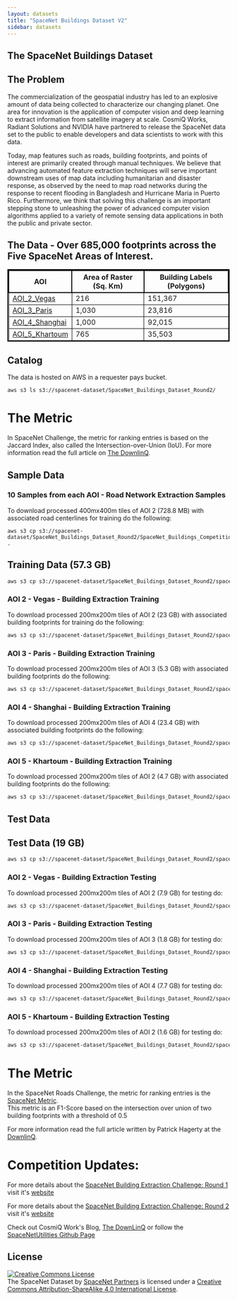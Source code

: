 ```yaml
---
layout: datasets
title: "SpaceNet Buildings Dataset V2"
sidebar: datasets
---
```


## The SpaceNet Buildings Dataset


## The Problem
The commercialization of the geospatial industry has led to an explosive amount of data being collected to characterize our changing planet. One area for innovation is the application of computer vision and deep learning to extract information from satellite imagery at scale. CosmiQ Works, Radiant Solutions and NVIDIA have partnered to release the SpaceNet data set to the public to enable developers and data scientists to work with this data.

Today, map features such as roads, building footprints, and points of interest are primarily created through manual techniques. We believe that advancing automated feature extraction techniques will serve important downstream uses of map data including humanitarian and disaster response, as observed by the need to map road networks during the response to recent flooding in Bangladesh and Hurricane Maria in Puerto Rico. Furthermore, we think that solving this challenge is an important stepping stone to unleashing the power of advanced computer vision algorithms applied to a variety of remote sensing data applications in both the public and private sector.




## The Data - Over 685,000 footprints across the Five SpaceNet Areas of Interest.



<style> table{
    border-collapse: collapse;
    border-spacing: 0;
    border:2px solid #000000;
}

th{
    border:2px solid #000000;
}

td{
    border:1px solid #000000;
}
</style>



|  AOI            | Area of Raster (Sq. Km) | Building Labels (Polygons) | 
|----------------|-------------------------|----------------------------|
| [AOI_2_Vegas](/AOI_Lists/AOI_2_Vegas.html)     | 216                     | 151,367                    |
| [AOI_3_Paris](/AOI_Lists/AOI_3_Paris.html)    | 1,030                   | 23,816                     |
| [AOI_4_Shanghai](/AOI_Lists/AOI_4_Shanghai.html) | 1,000                   | 92,015                     |
| [AOI_5_Khartoum](/AOI_Lists/AOI_5_Khartoum.html) | 765                     | 35,503                    |


## Catalog
The data is hosted on AWS in a requester pays bucket.
```commandline
aws s3 ls s3://spacenet-dataset/SpaceNet_Buildings_Dataset_Round2/
```

# The Metric
In SpaceNet Challenge, the metric for ranking entries is based on the Jaccard Index, also called the Intersection-over-Union (IoU).
For more information read the full article on [The DownlinQ](https://medium.com/the-downlinq/the-spacenet-metric-612183cc2ddb).


## Sample Data
### 10 Samples from each AOI -  Road Network Extraction Samples
To download processed 400mx400m tiles of AOI 2 (728.8 MB) with associated road centerlines for training do the following:
```
aws s3 cp s3://spacenet-dataset/SpaceNet_Buildings_Dataset_Round2/SpaceNet_Buildings_Competition_Round2_Sample.tar.gz .
```



## Training Data (57.3 GB)
```bash
aws s3 cp s3://spacenet-dataset/SpaceNet_Buildings_Dataset_Round2/spacenetV2_Train/ . --recursive 
```
### AOI 2 - Vegas -  Building Extraction Training
To download processed 200mx200m tiles of AOI 2 (23 GB) with associated building footprints for training do the following:
```bash
aws s3 cp s3://spacenet-dataset/SpaceNet_Buildings_Dataset_Round2/spacenetV2_Train/AOI_2_Vegas_Train.tar.gz .
```

### AOI 3 - Paris - Building Extraction Training
To download processed 200mx200m tiles of AOI 3 (5.3 GB) with associated building footprints do the following:
```bash
aws s3 cp s3://spacenet-dataset/SpaceNet_Buildings_Dataset_Round2/spacenetV2_Train/AOI_3_Paris_Train.tar.gz .
```

### AOI 4 - Shanghai - Building Extraction Training
To download processed 200mx200m tiles of AOI 4 (23.4 GB) with associated building footprints do the following:
```bash
aws s3 cp s3://spacenet-dataset/SpaceNet_Buildings_Dataset_Round2/spacenetV2_Train/AOI_4_Shanghai_Train.tar.gz .
```

### AOI 5 - Khartoum - Building Extraction Training
To download processed 200mx200m tiles of AOI 2 (4.7 GB) with associated building footprints do the following:
```bash
aws s3 cp s3://spacenet-dataset/SpaceNet_Buildings_Dataset_Round2/spacenetV2_Train/AOI_5_Khartoum_Train.tar.gz .
```


## Test Data
## Test Data (19 GB)
```bash
aws s3 cp s3://spacenet-dataset/SpaceNet_Buildings_Dataset_Round2/spacenetV2_Test/ . --recursive 
```

### AOI 2 - Vegas - Building Extraction Testing
To download processed 200mx200m tiles of AOI 2 (7.9 GB) for testing do:
```bash
aws s3 cp s3://spacenet-dataset/SpaceNet_Buildings_Dataset_Round2/spacenetV2_Test/AOI_2_Vegas_Test_public.tar.gz .
```

### AOI 3 - Paris - Building Extraction Testing
To download processed 200mx200m tiles of AOI 3 (1.8 GB) for testing do:
```bash
aws s3 cp s3://spacenet-dataset/SpaceNet_Buildings_Dataset_Round2/spacenetV2_Test/AOI_3_Paris_Test_public.tar.gz .
```

### AOI 4 - Shanghai - Building Extraction Testing
To download processed 200mx200m tiles of AOI 4 (7.7 GB) for testing do:
```bash
aws s3 cp s3://spacenet-dataset/SpaceNet_Buildings_Dataset_Round2/spacenetV2_Test/AOI_4_Shanghai_Test_public.tar.gz .
```

### AOI 5 - Khartoum - Building Extraction Testing
To download processed 200mx200m tiles of AOI 2 (1.6 GB) for testing do:
```bash
aws s3 cp s3://spacenet-dataset/SpaceNet_Buildings_Dataset_Round2/spacenetV2_Test/AOI_5_Khartoum_Test_public.tar.gz .
```

# The Metric
In the SpaceNet Roads Challenge, the metric for ranking entries is the [SpaceNet Metric](https://medium.com/the-downlinq/the-spacenet-metric-612183cc2ddb).  
This metric is an F1-Score based on  the intersection over union of two building footprints with a threshold of 0.5


For more information read the full article written by Patrick Hagerty at the [DownlinQ](https://medium.com/the-downlinq/the-spacenet-metric-612183cc2ddb).  

# Competition Updates:

For more details about the [SpaceNet Building Extraction Challenge: Round 1](/Competitions/Competition1.html)  visit it's [website](/Competitions/Competition1.html)  

For more details about the [SpaceNet Building Extraction Challenge: Round 2](/Competitions/Competition2.html)  visit it's [website](/Competitions/Competition2.html)  

Check out CosmiQ Work's Blog, [The DownLinQ](https://medium.com/the-downlinq)
or follow the [SpaceNetUtilities Github Page](https://github.com/SpaceNetChallenge/utilities)



## License
<a rel="license" href="http://creativecommons.org/licenses/by-sa/4.0/"><img alt="Creative Commons License" style="border-width:0" src="https://i.creativecommons.org/l/by-sa/4.0/88x31.png" /></a><br /><span xmlns:dct="http://purl.org/dc/terms/" href="http://purl.org/dc/dcmitype/Dataset" property="dct:title" rel="dct:type">The SpaceNet Dataset</span> by <a xmlns:cc="http://creativecommons.org/ns#" href="https://spacenetchallenge.github.io/" property="cc:attributionName" rel="cc:attributionURL">SpaceNet Partners</a> is licensed under a <a rel="license" href="http://creativecommons.org/licenses/by-sa/4.0/">Creative Commons Attribution-ShareAlike 4.0 International License</a>.
